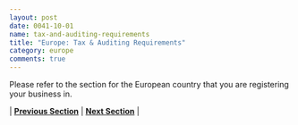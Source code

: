 ```yaml
---
layout: post
date: 0041-10-01
name: tax-and-auditing-requirements
title: "Europe: Tax & Auditing Requirements"
category: europe
comments: true
---
```


Please refer to the section for the European country that you are registering your business in. 

| **[Previous Section]( https://neo-project.github.io/global-blockchain-compliance-hub//europe/europe-team-member-nationality-requirements.html)** | **[Next Section]( https://neo-project.github.io/global-blockchain-compliance-hub//europe/europe-governing-by-law.html)** |
